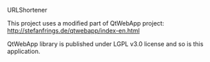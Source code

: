 URLShortener

This project uses a modified part of QtWebApp project:
http://stefanfrings.de/qtwebapp/index-en.html

QtWebApp library is published under LGPL v3.0 license and so is this application.
